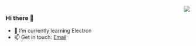 <img align="right" src="https://github-readme-stats.vercel.app/api?username=boxlab&count_private=true&show_icons=true" />

### Hi there 👋

- 🌱 I’m currently learning Electron
- 📫 Get in touch: [Email](mailto:boxlab@foxmail.com)
<!--
**boxlab/boxlab** is a ✨ _special_ ✨ repository because its `README.md` (this file) appears on your GitHub profile.

Here are some ideas to get you started:

- 🔭 I’m currently working on ...
- 🌱 I’m currently learning ...
- 👯 I’m looking to collaborate on ...
- 🤔 I’m looking for help with ...
- 💬 Ask me about ...
- 📫 How to reach me: ...
- 😄 Pronouns: ...
- ⚡ Fun fact: ...
-->




